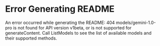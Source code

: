 # Error Generating README

An error occurred while generating the README: 404 models/gemini-1.0-pro is not found for API version v1beta, or is not supported for generateContent. Call ListModels to see the list of available models and their supported methods.